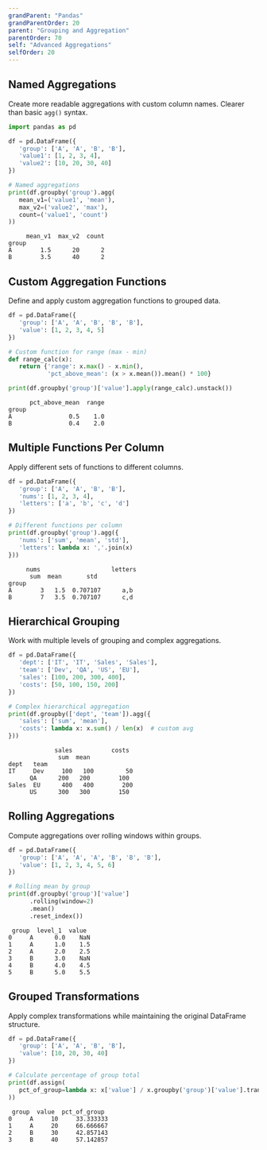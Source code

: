 ```yaml
---
grandParent: "Pandas"
grandParentOrder: 20
parent: "Grouping and Aggregation"
parentOrder: 70
self: "Advanced Aggregations"
selfOrder: 20
---
```


## Named Aggregations
Create more readable aggregations with custom column names. Clearer than basic `agg()` syntax.

```python
import pandas as pd

df = pd.DataFrame({
   'group': ['A', 'A', 'B', 'B'],
   'value1': [1, 2, 3, 4],
   'value2': [10, 20, 30, 40]
})

# Named aggregations
print(df.groupby('group').agg(
   mean_v1=('value1', 'mean'),
   max_v2=('value2', 'max'),
   count=('value1', 'count')
))
```
```output
     mean_v1  max_v2  count
group                       
A        1.5      20      2
B        3.5      40      2
```

## Custom Aggregation Functions
Define and apply custom aggregation functions to grouped data.

```python
df = pd.DataFrame({
   'group': ['A', 'A', 'B', 'B', 'B'],
   'value': [1, 2, 3, 4, 5]
})

# Custom function for range (max - min)
def range_calc(x):
   return {'range': x.max() - x.min(),
           'pct_above_mean': (x > x.mean()).mean() * 100}

print(df.groupby('group')['value'].apply(range_calc).unstack())
```
```output
      pct_above_mean  range
group                      
A                0.5    1.0
B                0.4    2.0
```

## Multiple Functions Per Column
Apply different sets of functions to different columns.

```python
df = pd.DataFrame({
   'group': ['A', 'A', 'B', 'B'],
   'nums': [1, 2, 3, 4],
   'letters': ['a', 'b', 'c', 'd']
})

# Different functions per column
print(df.groupby('group').agg({
   'nums': ['sum', 'mean', 'std'],
   'letters': lambda x: ','.join(x)
}))
```
```output
     nums                    letters
      sum  mean       std         
group                              
A        3   1.5  0.707107      a,b
B        7   3.5  0.707107      c,d
```

## Hierarchical Grouping
Work with multiple levels of grouping and complex aggregations.

```python
df = pd.DataFrame({
   'dept': ['IT', 'IT', 'Sales', 'Sales'],
   'team': ['Dev', 'QA', 'US', 'EU'],
   'sales': [100, 200, 300, 400],
   'costs': [50, 100, 150, 200]
})

# Complex hierarchical aggregation
print(df.groupby(['dept', 'team']).agg({
   'sales': ['sum', 'mean'],
   'costs': lambda x: x.sum() / len(x)  # custom avg
}))
```
```output
             sales           costs
              sum  mean           
dept   team                       
IT     Dev     100   100         50
      QA      200   200        100
Sales  EU      400   400        200
      US      300   300        150
```

## Rolling Aggregations
Compute aggregations over rolling windows within groups.

```python
df = pd.DataFrame({
   'group': ['A', 'A', 'A', 'B', 'B', 'B'],
   'value': [1, 2, 3, 4, 5, 6]
})

# Rolling mean by group
print(df.groupby('group')['value']
      .rolling(window=2)
      .mean()
      .reset_index())
```
```output
 group  level_1  value
0     A      0.0    NaN
1     A      1.0    1.5
2     A      2.0    2.5
3     B      3.0    NaN
4     B      4.0    4.5
5     B      5.0    5.5
```

## Grouped Transformations
Apply complex transformations while maintaining the original DataFrame structure.

```python
df = pd.DataFrame({
   'group': ['A', 'A', 'B', 'B'],
   'value': [10, 20, 30, 40]
})

# Calculate percentage of group total
print(df.assign(
   pct_of_group=lambda x: x['value'] / x.groupby('group')['value'].transform('sum') * 100
))
```
```output
 group  value  pct_of_group
0     A     10     33.333333
1     A     20     66.666667
2     B     30     42.857143
3     B     40     57.142857
```
